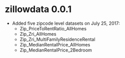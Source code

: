 # zillowdata 0.0.1

- Added five zipcode level datasets on July 25, 2017:
    - Zip_PriceToRentRatio_AllHomes
    - Zip_Zri_AllHomes
    - Zip_Zri_MultiFamilyResidenceRental
    - Zip_MedianRentalPrice_AllHomes
    - Zip_MedianRentalPrice_2Bedroom
